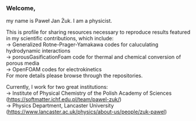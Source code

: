 ### Welcome,

my name is Paweł Jan Żuk. I am a physicist. 

This is profile for sharing resources necessary to reproduce results featured in my scientific contributions, which include: \
-> Generalized Rotne-Prager-Yamakawa codes for caluculating hydrodynamic interactions \
-> porousGasificationFoam code for thermal and chemical conversion of porous media \
-> OpenFOAM codes for electrokinetics \
For more details please browse through the repositories.


Currently, I work for two great institutions: \
-> Institute of Physical Chemistry of the Polish Academy of Sciences (https://softmatter.ichf.edu.pl/team/pawel-zuk/) \
-> Physics Department, Lancaster University (https://www.lancaster.ac.uk/physics/about-us/people/zuk-pawel)


<!--
<img align="center" src="https://github-readme-stats.vercel.app/api/pin/?username=pjzuk&repo=GRPYlinked&theme=dark&show_owner=true" />
-->
